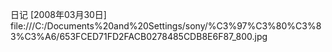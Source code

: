 日记 [2008年03月30日]
file:///C:/Documents%20and%20Settings/sony/%C3%97%C3%80%C3%83%C3%A6/653FCED71FD2FACB0278485CDB8E6F87_800.jpg
